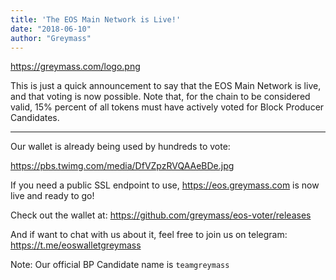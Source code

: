 ```yaml
---
title: 'The EOS Main Network is Live!'
date: "2018-06-10"
author: "Greymass"
---
```

https://greymass.com/logo.png

This is just a quick announcement to say that the EOS Main Network is live, and that voting is now possible. Note that, for the chain to be considered valid, 15% percent of all tokens must have actively voted for Block Producer Candidates.

---

Our wallet is already being used by hundreds to vote:

https://pbs.twimg.com/media/DfVZpzRVQAAeBDe.jpg

If you need a public SSL endpoint to use, https://eos.greymass.com is now live and ready to go!

Check out the wallet at:
https://github.com/greymass/eos-voter/releases

And if want to chat with us about it, feel free to join us on telegram:
https://t.me/eoswalletgreymass

Note: Our official BP Candidate name is `teamgreymass`